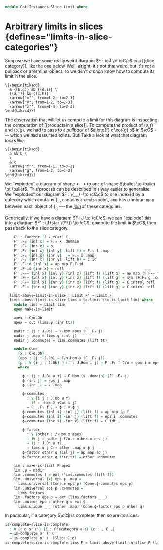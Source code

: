 <!--
```agda
open import Cat.Instances.Shape.Terminal
open import Cat.Instances.Shape.Join
open import Cat.Diagram.Limit.Base
open import Cat.Diagram.Terminal
open import Cat.Instances.Slice
open import Cat.Prelude

open import Data.Sum

import Cat.Reasoning

open Functor
```
-->

```agda
module Cat.Instances.Slice.Limit where
```

# Arbitrary limits in slices {defines="limits-in-slice-categories"}

Suppose we have some really weird diagram $F : \cJ \to \cC/c$ in a
[[slice category]], like the
one below. Well, alright, it's not that weird, but it's not a pullback
or a terminal object, so we don't _a priori_ know how to compute its
limit in the slice.

```{.quiver}
\[\begin{tikzcd}
  & {(b,g)} && {(d,i)} \
  {(a,f)} && {(c,h)}
  \arrow["x"', from=1-2, to=2-1]
  \arrow["y", from=1-2, to=2-3]
  \arrow["z"', from=1-4, to=2-3]
\end{tikzcd}\]
```

The observation that will let us compute a limit for this diagram is
inspecting the computation of [[products in a slice]]. To
compute the product of $(a, f)$ and $(b, g)$, we had to pass to a
_pullback_ of $a \xto{f} c \xot{g} b$ in $\cC$ --- which we had assumed
exists. But! Take a look at what that diagram _looks like_:

```{.quiver}
\[\begin{tikzcd}
  a && b \
  \
  & c
  \arrow["f"', from=1-1, to=3-2]
  \arrow["g", from=1-3, to=3-2]
\end{tikzcd}\]
```

We "exploded" a diagram of shape $\bullet \quad \bullet$ to one of shape
$\bullet \to \bullet \ot \bullet$. This process can be described in a
way easier to generalise: We "exploded" our diagram $F : \{_,_\} \to
\cC/c$ to one indexed by a category which contains $\{_,_\}$,
contains an extra point, and has a unique map between each object of
$\{_,_\}$ --- the [_join_] of these categories.

[_join_]: Cat.Instances.Shape.Join.html

<!--
```agda
module
  _ {o ℓ o' ℓ'} {C : Precategory o ℓ} {J : Precategory o' ℓ'} {o : ⌞ C ⌟}
    (F : Functor J (Slice C o))
    where

  open Terminal
  open /-Obj
  open /-Hom

  private
    module C   = Cat.Reasoning C
    module J   = Cat.Reasoning J
    module C/o = Cat.Reasoning (Slice C o)
    module F = Functor F
```
-->

Generically, if we have a diagram $F : J \to \cC/c$, we can "explode"
this into a diagram $F' : (J \star \{\*\}) \to \cC$, compute the limit
in $\cC$, then pass back to the slice category.

```agda
    F' : Functor (J ⋆ ⊤Cat) C
    F' .F₀ (inl x) = F.₀ x .domain
    F' .F₀ (inr x) = o
    F' .F₁ {inl x} {inl y} (lift f) = F.₁ f .map
    F' .F₁ {inl x} {inr y} _ = F.₀ x .map
    F' .F₁ {inr x} {inr y} (lift h) = C.id
    F' .F-id {inl x} = ap map F.F-id
    F' .F-id {inr x} = refl
    F' .F-∘ {inl x} {inl y} {inl z} (lift f) (lift g) = ap map (F.F-∘ f g)
    F' .F-∘ {inl x} {inl y} {inr z} (lift f) (lift g) = sym (F.F₁ g .commutes)
    F' .F-∘ {inl x} {inr y} {inr z} (lift f) (lift g) = C.introl refl
    F' .F-∘ {inr x} {inr y} {inr z} (lift f) (lift g) = C.introl refl

  limit-above→limit-in-slice : Limit F' → Limit F
  limit-above→limit-in-slice lims = to-limit (to-is-limit lim) where
    module lims = Limit lims
    open make-is-limit

    apex : C/o.Ob
    apex = cut (lims.ψ (inr tt))

    nadir : (j : J.Ob) → /-Hom apex (F .F₀ j)
    nadir j .map = lims.ψ (inl j)
    nadir j .commutes = lims.commutes (lift tt)

    module Cone
      {x : C/o.Ob}
      (eps : (j : J.Ob) → C/o.Hom x (F .F₀ j))
      (p : ∀ {i j : J.Ob} → (f : J.Hom i j) → F .F₁ f C/o.∘ eps i ≡ eps j)
      where

        ϕ : (j : J.Ob ⊎ ⊤) → C.Hom (x .domain) (F' .F₀ j)
        ϕ (inl j) = eps j .map
        ϕ (inr _) = x .map

        ϕ-commutes
          : ∀ {i j : J.Ob ⊎ ⊤}
          → (f : ⋆Hom J ⊤Cat i j)
          → F' .F₁ f C.∘ ϕ i ≡ ϕ j
        ϕ-commutes {inl i} {inl j} (lift f) = ap map (p f)
        ϕ-commutes {inl i} {inr j} (lift f) = eps i .commutes
        ϕ-commutes {inr i} {inr x} (lift f) = C.idl _

        ϕ-factor
          : ∀ (other : /-Hom x apex)
          → (∀ j → nadir j C/o.∘ other ≡ eps j)
          → (j : J.Ob ⊎ ⊤)
          → lims.ψ j C.∘ other .map ≡ ϕ j
        ϕ-factor other q (inl j) = ap map (q j)
        ϕ-factor other q (inr tt) = other .commutes

    lim : make-is-limit F apex
    lim .ψ = nadir
    lim .commutes f = ext (lims.commutes (lift f))
    lim .universal {x} eps p .map =
      lims.universal (Cone.ϕ eps p) (Cone.ϕ-commutes eps p)
    lim .universal eps p .commutes =
      lims.factors _ _
    lim .factors eps p = ext (lims.factors _ _)
    lim .unique eps p other q = ext $
      lims.unique _ _ (other .map) (Cone.ϕ-factor eps p other q)
```

In particular, if a category $\cC$ is complete, then so are its slices:

```agda
is-complete→slice-is-complete
  : ∀ {ℓ o o' ℓ'} {C : Precategory o ℓ} {c : ⌞ C ⌟}
  → is-complete o' ℓ' C
  → is-complete o' ℓ' (Slice C c)
is-complete→slice-is-complete lims F = limit-above→limit-in-slice F (lims _)
```
